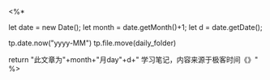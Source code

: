 <%*

let date = new Date(); 
let month = date.getMonth()+1;
let d = date.getDate();

tp.date.now("yyyy-MM")
tp.file.move(daily_folder)

return "此文章为"+month+"月day"+d+" 学习笔记，内容来源于极客时间《》"
%>
